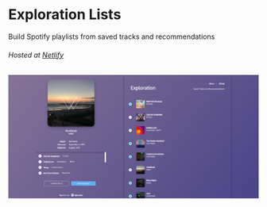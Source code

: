 # Exploration Lists

Build Spotify playlists from saved tracks and recommendations
###### Hosted at [Netlify](http://exploration-app.netlify.com/ "Netlify")

![Exploration Lists Home](./ELScreen.png)
